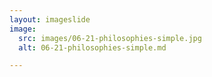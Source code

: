 ```yaml
---
layout: imageslide
image:
  src: images/06-21-philosophies-simple.jpg
  alt: 06-21-philosophies-simple.md

---
```

